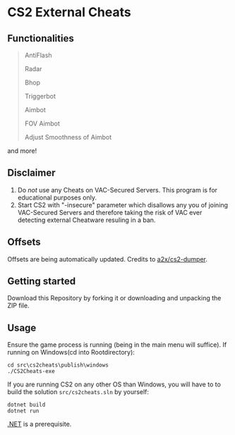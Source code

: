 # CS2 External Cheats

## Functionalities
> AntiFlash
>
> Radar
>
> Bhop
>
> Triggerbot
>
> Aimbot
>
> FOV Aimbot
>
> Adjust Smoothness of Aimbot

and more!

## Disclaimer
1. Do *not* use any Cheats on VAC-Secured Servers. This program is for educational purposes only. 
2. Start CS2 with "-insecure" parameter which disallows any you of joining VAC-Secured Servers and therefore taking the risk of VAC ever detecting external Cheatware resuling in a ban.

## Offsets
Offsets are being automatically updated. Credits to [a2x/cs2-dumper][ax2-link]. 

## Getting started 
Download this Repository by forking it or downloading and unpacking the ZIP file. 

## Usage
Ensure the game process is running (being in the main menu will suffice).
If running on Windows(cd into Rootdirectory):
```
cd src\cs2cheats\publish\windows
./CS2Cheats-exe
```
If you are running CS2 on any other OS than Windows, you will have to to build the solution `src/cs2cheats.sln` by yourself:
```
dotnet build
dotnet run
```
[.NET][.net-link] is a prerequisite.

[ax2-link]: https://github.com/a2x/cs2-dumper/
[.net-link]: https://dotnet.microsoft.com/en-us/
